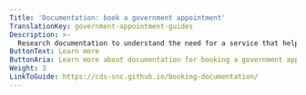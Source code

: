 ```yaml
---
Title: 'Documentation: book a government appointment'
TranslationKey: government-appointment-guides
Description: >-
  Research documentation to understand the need for a service that helps people book government appointments.
ButtonText: Learn more
ButtonAria: Learn more about documentation for booking a government appointment.
Weight: 3
LinkToGuide: https://cds-snc.github.io/booking-documentation/
---
```

